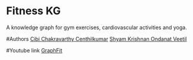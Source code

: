 # Fitness KG

A knowledge graph for gym exercises, cardiovascular activities and yoga.

#Authors
[Cibi Chakravarthy Centhilkumar](csenthil@usc.edu)
[Shyam Krishnan Ondanat Veetil](ondanatv@usc.edu)

#Youtube link
[GraphFit]()